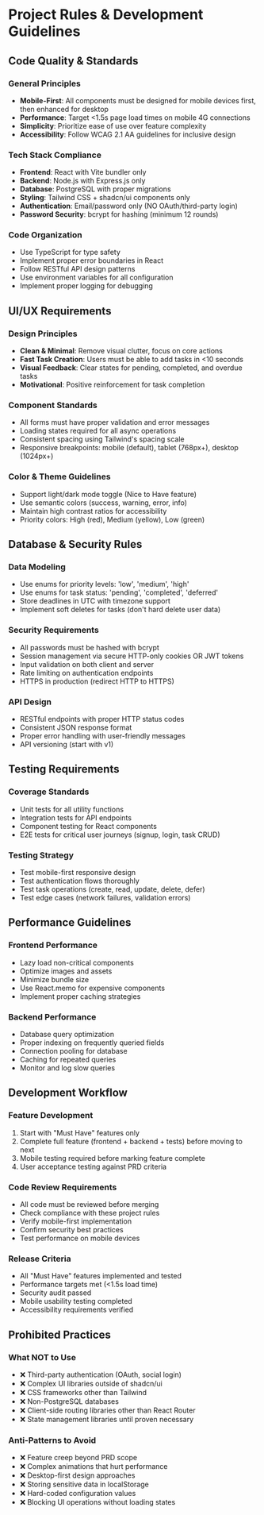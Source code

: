 # Project Rules & Development Guidelines

## Code Quality & Standards

### General Principles
- **Mobile-First**: All components must be designed for mobile devices first, then enhanced for desktop
- **Performance**: Target <1.5s page load times on mobile 4G connections
- **Simplicity**: Prioritize ease of use over feature complexity
- **Accessibility**: Follow WCAG 2.1 AA guidelines for inclusive design

### Tech Stack Compliance
- **Frontend**: React with Vite bundler only
- **Backend**: Node.js with Express.js only
- **Database**: PostgreSQL with proper migrations
- **Styling**: Tailwind CSS + shadcn/ui components only
- **Authentication**: Email/password only (NO OAuth/third-party login)
- **Password Security**: bcrypt for hashing (minimum 12 rounds)

### Code Organization
- Use TypeScript for type safety
- Implement proper error boundaries in React
- Follow RESTful API design patterns
- Use environment variables for all configuration
- Implement proper logging for debugging

## UI/UX Requirements

### Design Principles
- **Clean & Minimal**: Remove visual clutter, focus on core actions
- **Fast Task Creation**: Users must be able to add tasks in <10 seconds
- **Visual Feedback**: Clear states for pending, completed, and overdue tasks
- **Motivational**: Positive reinforcement for task completion

### Component Standards
- All forms must have proper validation and error messages
- Loading states required for all async operations
- Consistent spacing using Tailwind's spacing scale
- Responsive breakpoints: mobile (default), tablet (768px+), desktop (1024px+)

### Color & Theme Guidelines
- Support light/dark mode toggle (Nice to Have feature)
- Use semantic colors (success, warning, error, info)
- Maintain high contrast ratios for accessibility
- Priority colors: High (red), Medium (yellow), Low (green)

## Database & Security Rules

### Data Modeling
- Use enums for priority levels: 'low', 'medium', 'high'
- Use enums for task status: 'pending', 'completed', 'deferred'
- Store deadlines in UTC with timezone support
- Implement soft deletes for tasks (don't hard delete user data)

### Security Requirements
- All passwords must be hashed with bcrypt
- Session management via secure HTTP-only cookies OR JWT tokens
- Input validation on both client and server
- Rate limiting on authentication endpoints
- HTTPS in production (redirect HTTP to HTTPS)

### API Design
- RESTful endpoints with proper HTTP status codes
- Consistent JSON response format
- Proper error handling with user-friendly messages
- API versioning (start with v1)

## Testing Requirements

### Coverage Standards
- Unit tests for all utility functions
- Integration tests for API endpoints
- Component testing for React components
- E2E tests for critical user journeys (signup, login, task CRUD)

### Testing Strategy
- Test mobile-first responsive design
- Test authentication flows thoroughly
- Test task operations (create, read, update, delete, defer)
- Test edge cases (network failures, validation errors)

## Performance Guidelines

### Frontend Performance
- Lazy load non-critical components
- Optimize images and assets
- Minimize bundle size
- Use React.memo for expensive components
- Implement proper caching strategies

### Backend Performance
- Database query optimization
- Proper indexing on frequently queried fields
- Connection pooling for database
- Caching for repeated queries
- Monitor and log slow queries

## Development Workflow

### Feature Development
1. Start with "Must Have" features only
2. Complete full feature (frontend + backend + tests) before moving to next
3. Mobile testing required before marking feature complete
4. User acceptance testing against PRD criteria

### Code Review Requirements
- All code must be reviewed before merging
- Check compliance with these project rules
- Verify mobile-first implementation
- Confirm security best practices
- Test performance on mobile devices

### Release Criteria
- All "Must Have" features implemented and tested
- Performance targets met (<1.5s load time)
- Security audit passed
- Mobile usability testing completed
- Accessibility requirements verified

## Prohibited Practices

### What NOT to Use
- ❌ Third-party authentication (OAuth, social login)
- ❌ Complex UI libraries outside of shadcn/ui
- ❌ CSS frameworks other than Tailwind
- ❌ Non-PostgreSQL databases
- ❌ Client-side routing libraries other than React Router
- ❌ State management libraries until proven necessary

### Anti-Patterns to Avoid
- ❌ Feature creep beyond PRD scope
- ❌ Complex animations that hurt performance
- ❌ Desktop-first design approaches
- ❌ Storing sensitive data in localStorage
- ❌ Hard-coded configuration values
- ❌ Blocking UI operations without loading states 